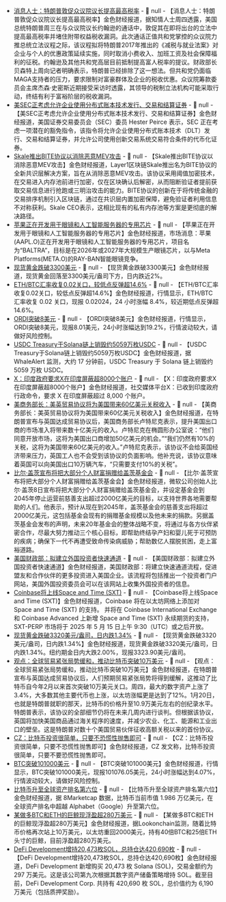- [消息人士：特朗普敦促众议院议长提高最高税率](https://flash.jin10.com/detail/20250509021349192800) - 📰 null - 【消息人士：特朗普敦促众议院议长提高最高税率】金色财经报道，据知情人士周四透露，美国总统特朗普周三在与众议院议长约翰逊的通话中，敦促其在即将出台的立法中提高最高税率并堵住附带权益税收漏洞。此次通话正值共和党掌控的众议院力推总统立法议程之际，该议程拟将特朗普2017年推出的《减税与就业法案》对企业与个人的优惠政策延续实施，同时取消小费收入、加班工资及社会保障福利的征税。约翰逊及其他共和党高层目前抵制提高富人税率的提议。财政部长贝森特上周向记者明确表示，特朗普已经排除了这一想法。但共和党仍面临MAGA支持者的压力，要求限制对富豪群体及企业的税收优惠。众议院筹款委员会主席杰森·史密斯近期接受采访时透露，其领导的税制立法机构可能采取行动，终结有利于富裕阶层的税收漏洞。
- [美SEC正考虑允许企业使用分布式账本技术发行、交易和结算证券](https://www.sec.gov/newsroom/speeches-statements/peirce-iismgd-050825) - 📰 null - 【美SEC正考虑允许企业使用分布式账本技术发行、交易和结算证券】金色财经报道，美国证券交易委员会（SEC）委员 Hester Peirce 表示，SEC 正在考虑一项潜在的豁免指令，该指令将允许企业使用分布式账本技术（DLT）发行、交易和结算证券，并允许公司使用创新交易系统交易符合条件的代币化证券。
- [Skale推出BITE协议以消除恶意MEV攻击](https://www.theblock.co/post/353532/skale-proposes-bite-protocol-shield-transaction-data-prevent-mev-attacks) - 📰 null - 【Skale推出BITE协议以消除恶意MEV攻击】金色财经报道，Layer1区块链Skale推出名为BITE协议的全新共识层解决方案，旨在从消除恶意MEV攻击。该协议采用阈值加密技术，在交易进入内存池前进行加密，仅在区块确认后解密，从而阻断验证者提前获取交易信息进行抢跑或三明治攻击的能力。BITE协议的创新在于将传统金融的交易排序机制引入区块链，通过在共识层内置加密保障，避免验证者利用信息不对称获利。Skale CEO表示，这相比现有的私有内存池等方案是更彻底的解决路径。
- [苹果正在开发用于眼镜和人工智能服务器的专用芯片](https://flash.jin10.com/detail/20250509005158070800) - 📰 null - 【苹果正在开发用于眼镜和人工智能服务器的专用芯片】金色财经报道，市场消息：苹果(AAPL.O)正在开发用于眼镜和人工智能服务器的专用芯片，项目名为“BALTRA”，目标是在2026年或2027年大规模生产眼镜芯片，以与Meta Platforms(META.O)的RAY-BAN智能眼镜竞争。
- [现货黄金跌破3300美元]() - 📰 null - 【现货黄金跌破3300美元】金色财经报道，现货黄金回落至3300美元/盎司下方，日内跌近2%。
- [ETH/BTC汇率收复0.02关口，较低点反弹超14.6%]() - 📰 null - 【ETH/BTC汇率收复0.02关口，较低点反弹超14.6%】金色财经报道，行情显示，ETH/BTC 汇率收复 0.02 关口，现报 0.02024，24 小时涨幅 8.4%，较近期低点反弹超 14.6%。
- [ORDI突破8美元]() - 📰 null - 【ORDI突破8美元】金色财经报道，行情显示，ORDI突破8美元，现报8.01美元，24小时涨幅达到19.2%，行情波动较大，请做好风险控制。
- [USDC Treasury于Solana链上销毁约5059万枚USDC](https://whale-alert.io/transaction/solana/2EotLpa8ryKS33s92M9bDYspkKaNudJxyBYXGsGdJmmx6nKths8RL6KQxZ7MZj9uaoZHodfi96xDhtcxjtHcBx8t) - 📰 null - 【USDC Treasury于Solana链上销毁约5059万枚USDC】金色财经报道，据 WhaleAlert 监测，大约 17 分钟前，USDC Treasury 于 Solana 链上销毁约 5059 万枚 USDC。
- [X：印度政府要求X在印度屏蔽超8000个账户]() - 📰 null - 【X：印度政府要求X在印度屏蔽超8000个账户】金色财经报道，社交媒体平台X：已收到印度政府行政命令，要求 X 在印度屏蔽超过 8,000 个账户。
- [美商务部长：美英贸易协议将为美国带来60亿美元关税收入](https://www.cls.cn/detail/2026216) - 📰 null - 【美商务部长：美英贸易协议将为美国带来60亿美元关税收入】金色财经报道，在特朗普宣布与英国达成贸易协议后，美国商务部长卢特尼克表示，提升美国出口商的市场准入将带来数十亿美元的收入。卢特尼克在椭圆形办公室说：“他们同意开放市场，这将为美国出口商增加50亿美元的机会。”“我们仍然有10%的关税，这将为美国带来60亿美元的收入。”卢特尼克表示，该协议不会给英国经济带来压力，英国工人也不会受到该协议的负面影响。他补充说，该协议意味着英国可以向美国出口10万辆汽车，“只需要支付10%的关税”。
- [比尔·盖茨宣布将把大部分个人财富捐赠给盖茨基金会](https://flash.jin10.com/detail/20250509003733219800) - 📰 null - 【比尔·盖茨宣布将把大部分个人财富捐赠给盖茨基金会】金色财经报道，微软公司创始人比尔·盖茨8日宣布将把大部分个人财富捐赠给盖茨基金会，并设定基金会到2045年停止运营前慈善支出超过2000亿美元的目标，以支持世界各地需要帮助的人们。他表示，预计从现在到2045年，盖茨基金会的慈善支出将超过2000亿美元，这包括基金会现有的捐赠基金规模以及他未来的捐款。另据盖茨基金会发布的声明，未来20年基金会的整体战略不变，将通过与各方伙伴紧密合作，尽最大努力推动三个核心目标，即帮助终结孕产妇和婴儿死于可预防的疾病；确保下一代不再遭受致命传染病威胁；帮助数亿人摆脱贫困，走上富裕道路。
- [美国财政部：拟建立外国投资者快速通道](https://flash.jin10.com/detail/20250509004934607800) - 📰 null - 【美国财政部：拟建立外国投资者快速通道】金色财经报道，美国财政部：将建立快速通道流程，促进盟友和合作伙伴的更多投资进入美国企业。该流程将包括推出一个投资者门户网站，美国外国投资委员会可以在该网站上收集外国投资者的信息。
- [Coinbase将上线Space and Time (SXT)](https://x.com/CoinbaseAssets/status/1920508516541796763) - 📰 null - 【Coinbase将上线Space and Time (SXT)】金色财经报道，Coinbase 将在以太坊网络上添加对 Space and Time (SXT) 的支持。 
并将在 Coinbase International Exchange 和 Coinbase Advanced 上新增 Space and Time (SXT) 永续期货的支持，SXT-PERP 市场将于 2025 年 5 月 15 日上午 9:30（UTC）或之后开放。
- [现货黄金跌破3320美元/盎司，日内跌1.34%](https://flash.jin10.com/detail/20250509001153279800) - 📰 null - 【现货黄金跌破3320美元/盎司，日内跌1.34%】金色财经报道，现货黄金跌破3320美元/盎司，日内跌1.34%。纽约期金日内大跌2.00%，现报3323.90美元/盎司。
- [观点：全球贸易紧张局势缓和，推动比特币突破10万美元](https://flash.jin10.com/detail/20250508234013884800) - 📰 null - 【观点：全球贸易紧张局势缓和，推动比特币突破10万美元】金色财经报道，在特朗普宣布与英国达成贸易协议后，人们预期贸易紧张局势将得到缓解，这推动了比特币自今年2月以来首次突破10万美元关口。周四，最大的数字资产上涨了3.4%，大多数其他主要代币也上涨，以太坊涨幅更是达到了12%。1月20日，也就是特朗普就职的那天，比特币的价格升至10.9万美元左右的创纪录水平。特朗普表示，该协议的全部细节仍将在未来几周内进行谈判。但根据该协议，英国将加快美国商品通过海关程序的速度，并减少农业、化工、能源和工业出口的壁垒。这是特朗普对数十个美国贸易伙伴征收高额关税以来的首份协议。
- [CZ：比特币投资很简单，只要不恐慌性抛售即可](https://x.com/cz_binance/status/1920505488283709512) - 📰 null - 【CZ：比特币投资很简单，只要不恐慌性抛售即可】金色财经报道，CZ 发文称，比特币投资很简单，只要不要恐慌性抛售即可。
- [BTC突破101000美元]() - 📰 null - 【BTC突破101000美元】金色财经报道，行情显示，BTC突破101000美元，现报101076.05美元，24小时涨幅达到4.07%，行情波动较大，请做好风险控制。
- [比特币升至全球资产排名第六位]() - 📰 null - 【比特币升至全球资产排名第六位】金色财经报道，据 8Marketcap 数据，比特币当前市值 1.986 万亿美元，在全球资产排名中超越 Alphabet（Google）升至第六位。
- [某做多BTC和ETH的巨鲸现浮盈超280万美元]() - 📰 null - 【某做多BTC和ETH的巨鲸现浮盈超280万美元】金色财经报道，据Lookonchain监测，随着比特币价格再次站上10万美元，以太坊重回2000美元，持有40倍BTC和25倍ETH头寸的巨鲸，目前浮盈超280万美元。
- [DeFi Development增持20,473枚SOL，总持仓达420,690枚]() - 📰 null - 【DeFi Development增持20,473枚SOL，总持仓达420,690枚】金色财经报道，DeFi Development 新增购买 20,473 枚 Solana (SOL)，交易金额约为 297 万美元。这是该公司第九次根据其数字资产储备策略增持 SOL。截至目前，DeFi Development Corp. 共持有 420,690 枚 SOL，总价值约为 6,190 万美元（包括质押奖励）。

